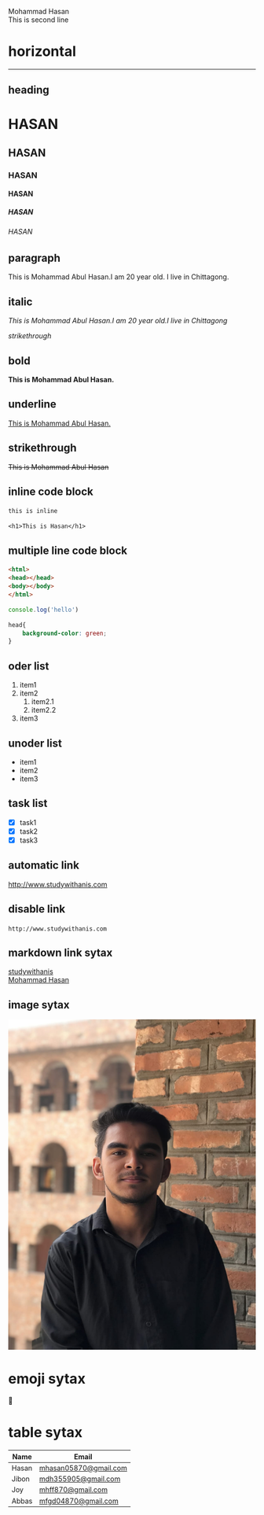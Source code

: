 <!--markdown tutoial-->  
Mohammad Hasan<br> <!--normal text-->
This is second line  <!--new line-->

# horizontal
--- 


## heading
# HASAN   <!--heading-->
## HASAN
### HASAN
#### HASAN
##### HASAN
###### HASAN

## paragraph
<p>This is Mohammad Abul Hasan.I am 20 year old. I live in Chittagong.</p> 

## italic  
<i>This is Mohammad Abul Hasan.I am 20 year old.I live in Chittagong</i>

_strikethrough_

## bold
__This is Mohammad Abul Hasan.__   

## underline
<u>This is Mohammad Abul Hasan.</u> 

## strikethrough
~~This is Mohammad Abul Hasan~~  

## inline code block
`this is inline`   

`<h1>This is Hasan</h1>` 

## multiple line  code block
```html
<html>
<head></head>
<body></body>
</html>
```
```javascript
console.log('hello')
```
```css
head{
    background-color: green;
}
```

## oder list
1. item1  
2. item2  
   1. item2.1  
   2. item2.2   
3. item3   

## unoder list
- item1  
- item2  
- item3

## task list
- [x] task1
- [x] task2
- [x] task3

## automatic link
 http://www.studywithanis.com

## disable link
`http://www.studywithanis.com`

## markdown link sytax
[studywithanis](websitelink)<br>
[Mohammad Hasan](facebooklink)

<!--all link is here-->
[websitelink]: http://www.studywithanis.com

[facebooklink]: https://www.facebook.com/ 

## image sytax
![profile](./images/img.jpg)

# emoji sytax
👑

# table sytax
| Name | Email |
|-------|--------|
| Hasan | mhasan05870@gmail.com |
| Jibon | mdh355905@gmail.com |
| Joy | mhff870@gmail.com |
| Abbas | mfgd04870@gmail.com |